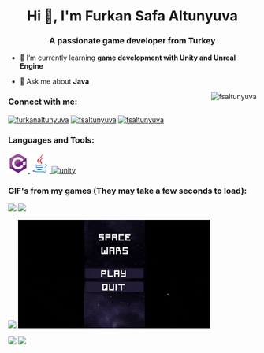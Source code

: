 <h1 align="center">Hi 👋, I'm Furkan Safa Altunyuva</h1>
<h3 align="center">A passionate game developer from Turkey</h3>

- 🌱 I’m currently learning **game development with Unity and Unreal Engine**

- 💬 Ask me about **Java**
<p><img align="right" src="https://github-readme-stats.vercel.app/api/top-langs?username=fsaltunyuva&show_icons=true&locale=en&layout=compact&theme=tokyonight&hide=hlsl,shaderlab,glsl,mathematica,cmake&hide_progress=false" alt="fsaltunyuva" /></p>


<h3 align="left">Connect with me:</h3>
<p align="left">
<a href="https://linkedin.com/in/furkanaltunyuva" target="blank"><img align="center" src="https://raw.githubusercontent.com/rahuldkjain/github-profile-readme-generator/master/src/images/icons/Social/linked-in-alt.svg" alt="furkanaltunyuva" height="30" width="40" /></a>
<a href="https://stackoverflow.com/users/fsaltunyuva" target="blank"><img align="center" src="https://raw.githubusercontent.com/rahuldkjain/github-profile-readme-generator/master/src/images/icons/Social/stack-overflow.svg" alt="fsaltunyuva" height="30" width="40" /></a>
<a href="https://www.hackerrank.com/fsaltunyuva" target="blank"><img align="center" src="https://raw.githubusercontent.com/rahuldkjain/github-profile-readme-generator/master/src/images/icons/Social/hackerrank.svg" alt="fsaltunyuva" height="30" width="40" /></a>
</p>


<h3 align="left">Languages and Tools:</h3>
<p align="left"> <a href="https://www.w3schools.com/cs/" target="_blank" rel="noreferrer"> <img src="https://raw.githubusercontent.com/devicons/devicon/master/icons/csharp/csharp-original.svg" alt="csharp" width="40" height="40"/> </a> <a href="https://www.java.com" target="_blank" rel="noreferrer"> <img src="https://raw.githubusercontent.com/devicons/devicon/master/icons/java/java-original.svg" alt="java" width="40" height="40"/> </a> <a href="https://unity.com/" target="_blank" rel="noreferrer"> <img src="https://www.vectorlogo.zone/logos/unity3d/unity3d-icon.svg" alt="unity" width="40" height="40"/> </a> </p>


<h3 align="left">GIF's from my games (They may take a few seconds to load):</h3>

<p float="left">
<img src="https://github.com/fsaltunyuva/fsaltunyuva/blob/main/devrunoptimized.gif" width="390" />  
<img src="https://github.com/fsaltunyuva/Andromeda-s-Hero/blob/main/Images-Gifs/andromedasherooptimized.gif" width="390"/>  
</p>

<p float="left">
<img src="https://github.com/fsaltunyuva/RocketOperator/blob/main/Image-Gifs/rocketoperatoroptimized.gif" width="390"/>
<img src="https://github.com/fsaltunyuva/LaserDefender/blob/main/Laser%20Defender/Images-Gifs/laserdefenderoptimized.gif" width="390"/>
</p>

<p float="left">
<img src="https://github.com/fsaltunyuva/Blackjack/blob/main/GIF/blackjack-optimized.gif" width="390" />
<img src="https://github.com/fsaltunyuva/SnowBoarder/blob/main/SnowBoarder%20Project/Images-Gifs/snowboarderoptimized.gif" width="390"/>
</p>

